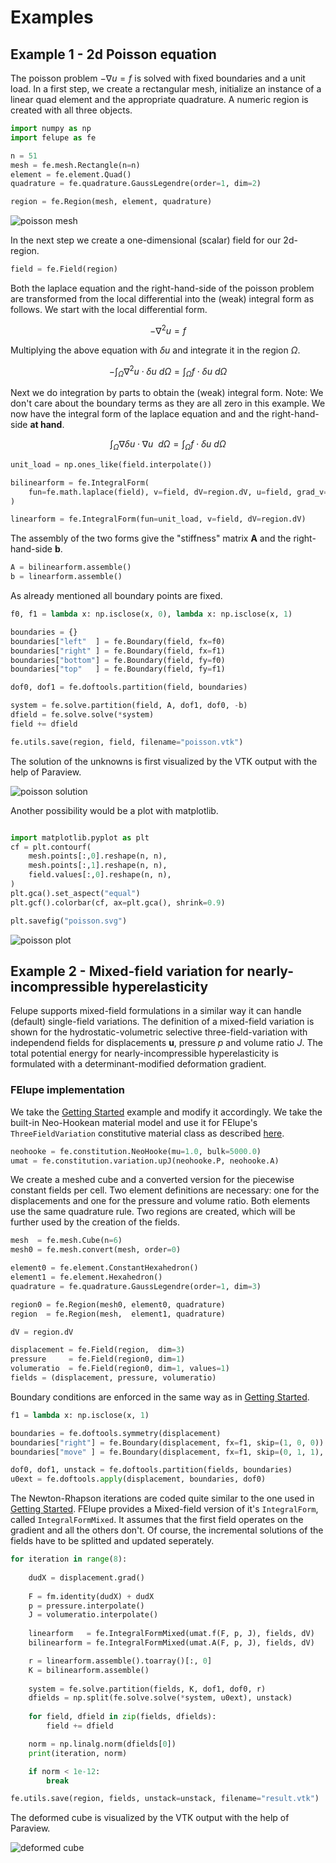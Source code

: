 # Examples

## Example 1 - 2d Poisson equation
The poisson problem $-\nabla u = f$ is solved with fixed boundaries and a unit load. In a first step, we create a rectangular mesh, initialize an instance of a linear quad element and the appropriate quadrature. A numeric region is created with all three objects.

```python
import numpy as np
import felupe as fe

n = 51
mesh = fe.mesh.Rectangle(n=n)
element = fe.element.Quad()
quadrature = fe.quadrature.GaussLegendre(order=1, dim=2)

region = fe.Region(mesh, element, quadrature)
```

![poisson mesh](https://raw.githubusercontent.com/adtzlr/felupe/main/docs/images/poisson_mesh.png)

In the next step we create a one-dimensional (scalar) field for our 2d-region. 

```python
field = fe.Field(region)
```

Both the laplace equation and the right-hand-side of the poisson problem are transformed from the local differential into the (weak) integral form as follows. We start with the local differential form.

$$-\nabla^2 u = f$$

Multiplying the above equation with $\delta u$ and integrate it in the region $\Omega$.

$$-\int_\Omega \nabla^2 u \cdot \delta u \ d\Omega = \int_\Omega f \cdot \delta u \ d\Omega$$

Next we do integration by parts to obtain the (weak) integral form. Note: We don't care about the boundary terms as they are all zero in this example. We now have the integral form of the laplace equation and and the right-hand-side **at hand**.

$$\int_\Omega \nabla \delta u \cdot \nabla u\ \ d\Omega = \int_\Omega f \cdot \delta u \ d\Omega$$

```python
unit_load = np.ones_like(field.interpolate())

bilinearform = fe.IntegralForm(
    fun=fe.math.laplace(field), v=field, dV=region.dV, u=field, grad_v=True, grad_u=True
)

linearform = fe.IntegralForm(fun=unit_load, v=field, dV=region.dV)
```

The assembly of the two forms give the "stiffness" matrix $\bm{A}$ and the right-hand-side $\bm{b}$.

```python
A = bilinearform.assemble()
b = linearform.assemble()
```

As already mentioned all boundary points are fixed.

```python
f0, f1 = lambda x: np.isclose(x, 0), lambda x: np.isclose(x, 1)

boundaries = {}
boundaries["left"  ] = fe.Boundary(field, fx=f0)
boundaries["right" ] = fe.Boundary(field, fx=f1)
boundaries["bottom"] = fe.Boundary(field, fy=f0)
boundaries["top"   ] = fe.Boundary(field, fy=f1)

dof0, dof1 = fe.doftools.partition(field, boundaries)
```

```python
system = fe.solve.partition(field, A, dof1, dof0, -b)
dfield = fe.solve.solve(*system)
field += dfield

fe.utils.save(region, field, filename="poisson.vtk")
```

The solution of the unknowns is first visualized by the VTK output with the help of Paraview.

![poisson solution](https://raw.githubusercontent.com/adtzlr/felupe/main/docs/images/poisson_solution.png)

Another possibility would be a plot with matplotlib.

```python

import matplotlib.pyplot as plt
cf = plt.contourf(
    mesh.points[:,0].reshape(n, n), 
    mesh.points[:,1].reshape(n, n), 
    field.values[:,0].reshape(n, n),
)
plt.gca().set_aspect("equal")
plt.gcf().colorbar(cf, ax=plt.gca(), shrink=0.9)

plt.savefig("poisson.svg")
```

![poisson plot](https://raw.githubusercontent.com/adtzlr/felupe/main/docs/images/poisson.svg)

## Example 2 - Mixed-field variation for nearly-incompressible hyperelasticity
Felupe supports mixed-field formulations in a similar way it can handle (default) single-field variations. The definition of a mixed-field variation is shown for the hydrostatic-volumetric selective three-field-variation with independend fields for displacements $\bm{u}$, pressure $p$ and volume ratio $J$. The total potential energy for nearly-incompressible hyperelasticity is formulated with a determinant-modified deformation gradient.

### FElupe implementation
We take the [Getting Started](quickstart.md) example and modify it accordingly. We take the built-in Neo-Hookean material model and use it for FElupe's `ThreeFieldVariation` constitutive material class as described [here](guide.md).

```python
neohooke = fe.constitution.NeoHooke(mu=1.0, bulk=5000.0)
umat = fe.constitution.variation.upJ(neohooke.P, neohooke.A)
```

We create a meshed cube and a converted version for the piecewise constant fields per cell. Two element definitions are necessary: one for the displacements and one for the pressure and volume ratio. Both elements use the same quadrature rule. Two regions are created, which will be further used by the creation of the fields.


```python
mesh  = fe.mesh.Cube(n=6)
mesh0 = fe.mesh.convert(mesh, order=0)

element0 = fe.element.ConstantHexahedron()
element1 = fe.element.Hexahedron()
quadrature = fe.quadrature.GaussLegendre(order=1, dim=3)

region0 = fe.Region(mesh0, element0, quadrature)
region  = fe.Region(mesh,  element1, quadrature)

dV = region.dV

displacement = fe.Field(region,  dim=3)
pressure     = fe.Field(region0, dim=1)
volumeratio  = fe.Field(region0, dim=1, values=1)
fields = (displacement, pressure, volumeratio)
```

Boundary conditions are enforced in the same way as in [Getting Started](quickstart.md).

```python
f1 = lambda x: np.isclose(x, 1)

boundaries = fe.doftools.symmetry(displacement)
boundaries["right"] = fe.Boundary(displacement, fx=f1, skip=(1, 0, 0))
boundaries["move" ] = fe.Boundary(displacement, fx=f1, skip=(0, 1, 1), value=-0.4)

dof0, dof1, unstack = fe.doftools.partition(fields, boundaries)
u0ext = fe.doftools.apply(displacement, boundaries, dof0)
```

The Newton-Rhapson iterations are coded quite similar to the one used in [Getting Started](quickstart.md). FElupe provides a Mixed-field version of it's `IntegralForm`, called `IntegralFormMixed`. It assumes that the first field operates on the gradient and all the others don't. Of course, the incremental solutions of the fields have to be splitted and updated seperately.

```python
for iteration in range(8):
    
    dudX = displacement.grad()
    
    F = fm.identity(dudX) + dudX
    p = pressure.interpolate()
    J = volumeratio.interpolate()
    
    linearform   = fe.IntegralFormMixed(umat.f(F, p, J), fields, dV)
    bilinearform = fe.IntegralFormMixed(umat.A(F, p, J), fields, dV)

    r = linearform.assemble().toarray()[:, 0]
    K = bilinearform.assemble()
    
    system = fe.solve.partition(fields, K, dof1, dof0, r)
    dfields = np.split(fe.solve.solve(*system, u0ext), unstack)
    
    for field, dfield in zip(fields, dfields):
        field += dfield

    norm = np.linalg.norm(dfields[0])
    print(iteration, norm)

    if norm < 1e-12:
        break

fe.utils.save(region, fields, unstack=unstack, filename="result.vtk")
```

The deformed cube is visualized by the VTK output with the help of Paraview.

![deformed cube](https://raw.githubusercontent.com/adtzlr/felupe/main/docs/images/threefield_cube.png)
